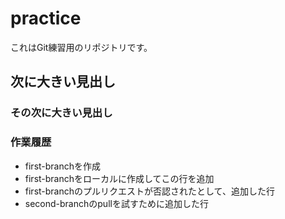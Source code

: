 # practice

これはGit練習用のリポジトリです。

## 次に大きい見出し

### その次に大きい見出し

### 作業履歴

- first-branchを作成
- first-branchをローカルに作成してこの行を追加
- first-branchのプルリクエストが否認されたとして、追加した行
- second-branchのpullを試すために追加した行
